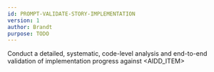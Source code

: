 ```yaml
---
id: PROMPT-VALIDATE-STORY-IMPLEMENTATION
version: 1
author: Brandt
purpose: TODO
---
```


Conduct a detailed, systematic, code-level analysis and end-to-end validation of implementation progress against <AIDD_ITEM>